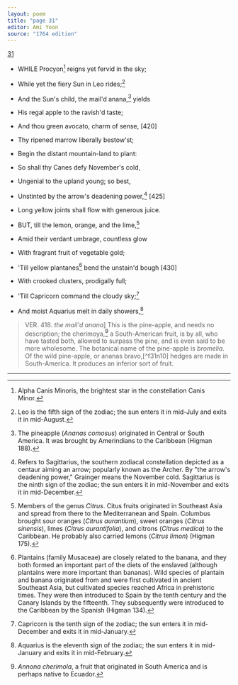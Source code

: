 ```yaml
---
layout: poem
title: "page 31"
editor: Ami Yoon
source: "1764 edition"
---
```



[31]()  

- WHILE Procyon[^f31n1] reigns yet fervid in the sky;  
- While yet the fiery Sun in Leo rides;[^f31n2]  
- And the Sun's child, the mail'd anana,[^f31n3] yields  
- His regal apple to the ravish'd taste;  
- And thou green avocato, charm of sense, [420]  
- Thy ripened marrow liberally bestow'st;  
- Begin the distant mountain-land to plant:  
- So shall thy Canes defy November's cold,  
- Ungenial to the upland young; so best,  
- Unstinted by the arrow's deadening power,[^f31n4] [425]  
- Long yellow joints shall flow with generous juice.  

- BUT, till the lemon, orange, and the lime,[^f31n5]  
- Amid their verdant umbrage, countless glow  
- With fragrant fruit of vegetable gold;  
- 'Till yellow plantanes[^f31n6] bend the unstain'd bough [430]  
- With crooked clusters, prodigally full;  
- 'Till Capricorn command the cloudy sky;[^f31n7]  
- And moist Aquarius melt in daily showers,[^f31n8]  

> VER. 418. *the mail'd anana*\] This is the pine-apple, and needs no description; the cherimoya,[^f31n9] a South-American fruit, is by all, who have tasted both, allowed to surpass the pine, and is even said to be more wholesome. The botanical name of the pine-apple is *bromelia*. Of the wild pine-apple, or ananas bravo,[^f31n10] hedges are made in South-America. It produces an inferior sort of fruit.

[^f31n1]: Alpha Canis Minoris, the brightest star in the constellation Canis Minor.  
[^f31n2]: Leo is the fifth sign of the zodiac; the sun enters it in mid-July and exits it in mid-August.  
[^f31n3]: The pineapple (*Ananas comosus*) originated in Central or South America. It was brought by Amerindians to the Caribbean (Higman 188).  
[^f31n4]: Refers to Sagittarius, the southern zodiacal constellation depicted as a centaur aiming an arrow; popularly known as the Archer. By "the arrow's deadening power," Grainger means the November cold. Sagittarius is the ninth sign of the zodiac; the sun enters it in mid-November and exits it in mid-December.  
[^f31n5]: Members of the genus *Citrus*. Citus fruits originated in Southeast Asia and spread from there to the Mediterranean and Spain. Columbus brought sour oranges (*Citrus aurantium*), sweet oranges (*Citrus sinensis*), limes (*Citrus aurantifolia*), and citrons (*Citrus medica*) to the Caribbean. He probably also carried lemons (*Citrus limon*) (Higman 175).  
[^f31n6]: Plantains (family Musaceae) are closely related to the banana, and they both formed an important part of the diets of the enslaved (although plantains were more important than bananas). Wild species of plantain and banana originated from and were first cultivated in ancient Southeast Asia, but cultivated species reached Africa in prehistoric times. They were then introduced to Spain by the tenth century and the Canary Islands by the fifteenth. They subsequently were introduced to the Caribbean by the Spanish (Higman 134).  
[^f31n7]: Capricorn is the tenth sign of the zodiac; the sun enters it in mid-December and exits it in mid-January.  
[^f31n8]: Aquarius is the eleventh sign of the zodiac; the sun enters it in mid-January and exits it in mid-February.  
[^f31n9]: *Annona cherimola*, a fruit that originated in South America and is perhaps native to Ecuador.  
[^31n10]: *Bromelia pinguin*. Its native range is Mexico and the tropical Americas.  

---
